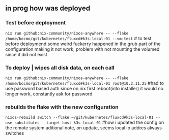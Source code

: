 ## in prog how was deployed

### Test before deployment
`nix run github:nix-community/nixos-anywhere -- --flake /home/bocmo/git/kubernetes/fluxcd#k3s-local-01 --vm-test` # to test before deploymend
some weird fuckerry happened in the grub part of the configuration making it not work, problem with not mounting the volumed since it did not exist

### To deploy | wipes all disk data, on each call
`nix run github:nix-community/nixos-anywhere -- --flake /home/bocmo/git/kubernetes/fluxcd#k3s-local-01 root@10.2.11.25`  #had to use password based auth since on nix first reboot(into installer) it would no longer work, constantly ask for password


### rebuilds the flake with the new configuration
`nixos-rebuild switch --flake ~/git/kubernetes/fluxcd#k3s-local-01 --use-substitutes --target-host k3s-local-01` #how i updated the config on the remote system
aditional note, on update, seems local ip addres always switches
